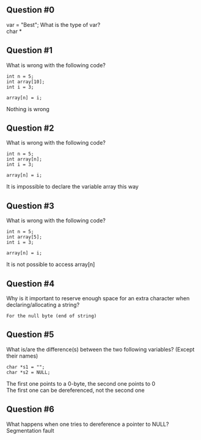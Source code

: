 ## Question #0
var = "Best";
What is the type of var?  
char *

## Question #1
What is wrong with the following code?
```
int n = 5;
int array[10];
int i = 3;

array[n] = i;
```
Nothing is wrong  

## Question #2
What is wrong with the following code?
```
int n = 5;
int array[n];
int i = 3;

array[n] = i;
```
It is impossible to declare the variable array this way

## Question #3
What is wrong with the following code?
```
int n = 5;
int array[5];
int i = 3;

array[n] = i;
```
It is not possible to access array[n]

## Question #4
Why is it important to reserve enough space for an extra character when declaring/allocating a string?
```
For the null byte (end of string)
```

## Question #5
What is/are the difference(s) between the two following variables? (Except their names)
```
char *s1 = "";
char *s2 = NULL;
```
The first one points to a 0-byte, the second one points to 0  
The first one can be dereferenced, not the second one

## Question #6
What happens when one tries to dereference a pointer to NULL?  
Segmentation fault  
